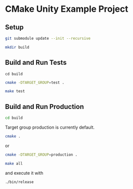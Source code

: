 # CMake Unity Example Project

## Setup 

```bash
git submodule update --init --recursive
```

```bash
mkdir build
```

## Build and Run Tests

```
cd build
```

```bash
cmake -DTARGET_GROUP=test .
```

```bash
make test
```

## Build and Run Production

```bash
cd build
```

Target group production is currently default.

```bash
cmake .
```

or

```bash
cmake -DTARGET_GROUP=production .
```

```bash
make all
```

and execute it with

```bash
./bin/release
```
